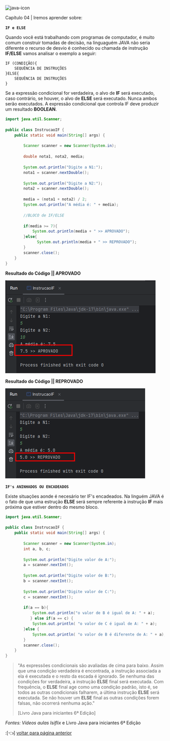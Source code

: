 ![java-icon](https://user-images.githubusercontent.com/40298927/174925141-07490c3f-d64f-4db3-b6b5-e32329127264.png) 

Capítulo 04 | Iremos aprender sobre:

**`IF e ELSE`**

Quando você está trabalhando com programas de computador, é muito comum construir tomadas de decisão, na linguaguém JAVA não seria diferente o recurso de desvio é conhecido ou chamada de instrução **IF/ELSE** vamos analisar o exemplo a seguir:

~~~exemplo
IF (CONDIÇÃO){
    SEQUÊNCIA DE INSTRUÇÕES
}ELSE{
    SEQUÊNCIA DE INSTRUÇÕES
}
~~~

Se a expressão condicional for verdadeira, o alvo de **IF** será executado, caso contrário, se houver, o alvo de **ELSE** será executado. Nunca ambos serão executados. A expressão condicional que controla IF deve produzir um resultado **BOOLEAN**.

~~~java
import java.util.Scanner;

public class InstrucaoIF {
    public static void main(String[] args) {

        Scanner scanner = new Scanner(System.in);

        double nota1, nota2, media;

        System.out.println("Digite a N1:");
        nota1 = scanner.nextDouble();

        System.out.println("Digite a N2:");
        nota2 = scanner.nextDouble();

        media = (nota1 + nota2) / 2;
        System.out.println("A média é: " + media);

        //BLOCO de IF/ELSE 

        if(media >= 7){
            System.out.println(media + " >> APROVADO");
        }else{
              System.out.println(media + " >> REPROVADO");
        }
        scanner.close();
    }
}
~~~

**Resultado do Código || APROVADO**

![Alt text](image.png)

**Resultado do Código || REPROVADO**

![Alt text](image-2.png)


**`IF's ANINHADOS OU ENCADEADOS`**

Existe situações aonde é necesário ter IF's encadeados. Na linguém JAVA é o fato de que uma estrução **ELSE** será sempre referente à instrução **IF** mais próxima que estiver dentro do mesmo bloco.

~~~java
import java.util.Scanner;

public class InstrucaoIF {
    public static void main(String[] args) {

        Scanner scanner = new Scanner(System.in);
        int a, b, c;

        System.out.println("Digite valor de A:");
        a = scanner.nextInt();

        System.out.println("Digite valor de B:");
        b = scanner.nextInt();

        System.out.println("Digite valor de C:");
        c = scanner.nextInt();

        if(a == b){
            System.out.println("o valor de B é igual de A: " + a);
           } else if(a == c) {
            System.out.println( "o valor de C é igual de A: " + a);
        }else {
            System.out.println( "o valor de B é diferente de A: " + a);
        }
        scanner.close();
    }
}
~~~
>
>"As expressões condicionais são avaliadas de cima para baixo. Assim que uma condição verdadeira é encontrada, a instrução associada a ela é executada e o resto da escada 
>é ignorado. Se nenhuma das condições for verdadeira, a instrução **ELSE** final será  executada. Com frequência, o **ELSE** final age como uma condição padrão, isto é, se todos
>as outras condicionais falharem, a última instrução **ELSE** será executada. Se  não houver um **ELSE** final as outras condições forem falsas, não ocorrerá nenhuma ação."
>
> [Livro Java para iniciantes 6ª Edição]

_Fontes: Vídeos aulas Isiflix_ e Livro Java para iniciantes 6ª Edição

:[👈] <a href="https://github.com/agathapaiiva/blog-java/blob/0e736414432447d6e26f0ab5a69d34dc20f478a5/README.md"> voltar para página anterior </a>

